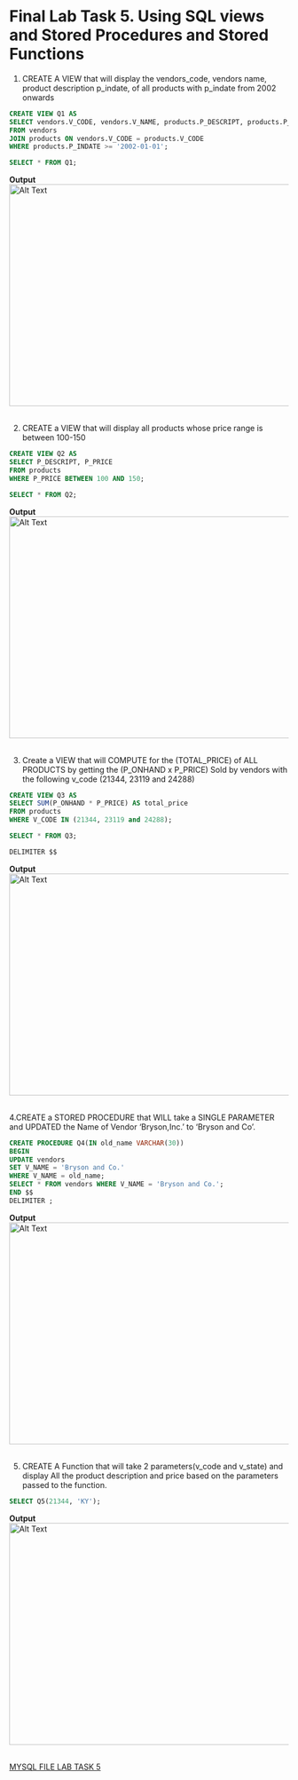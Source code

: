 # Final Lab Task 5. Using SQL views and Stored Procedures and Stored Functions #

1. CREATE A VIEW that will display the vendors_code, vendors name, product description p_indate, of all products with p_indate from 2002 onwards

```sql
CREATE VIEW Q1 AS 
SELECT vendors.V_CODE, vendors.V_NAME, products.P_DESCRIPT, products.P_INDATE
FROM vendors
JOIN products ON vendors.V_CODE = products.V_CODE
WHERE products.P_INDATE >= '2002-01-01';

SELECT * FROM Q1;
```

**Output**
<img src="" alt="Alt Text" width="800" height="400"> 

2. CREATE a VIEW that will display all products whose price range is between 100-150

```sql
CREATE VIEW Q2 AS
SELECT P_DESCRIPT, P_PRICE
FROM products
WHERE P_PRICE BETWEEN 100 AND 150;

SELECT * FROM Q2;
```
**Output**
<img src="" alt="Alt Text" width="800" height="400"> 

3. Create a VIEW that will COMPUTE for the (TOTAL_PRICE) of ALL PRODUCTS by getting the (P_ONHAND x P_PRICE) Sold by vendors with the following v_code (21344, 23119 and 24288)

```sql
CREATE VIEW Q3 AS
SELECT SUM(P_ONHAND * P_PRICE) AS total_price
FROM products
WHERE V_CODE IN (21344, 23119 and 24288);

SELECT * FROM Q3;

DELIMITER $$
```
**Output**
<img src="" alt="Alt Text" width="800" height="400"> 

4.CREATE a STORED PROCEDURE that WILL take a SINGLE PARAMETER and UPDATED the Name of Vendor ‘Bryson,Inc.’ to ‘Bryson and Co’.

```sql
CREATE PROCEDURE Q4(IN old_name VARCHAR(30))
BEGIN 
UPDATE vendors
SET V_NAME = 'Bryson and Co.'
WHERE V_NAME = old_name;
SELECT * FROM vendors WHERE V_NAME = 'Bryson and Co.';
END $$
DELIMITER ;
```
**Output**
<img src="" alt="Alt Text" width="800" height="400"> 

5. CREATE A Function that will take 2 parameters(v_code and v_state) and display All the product description and price based on the parameters passed to the function.

```sql 
SELECT Q5(21344, 'KY');
```
**Output**
<img src="" alt="Alt Text" width="800" height="400"> 


[MYSQL FILE LAB TASK 5 ](.)

